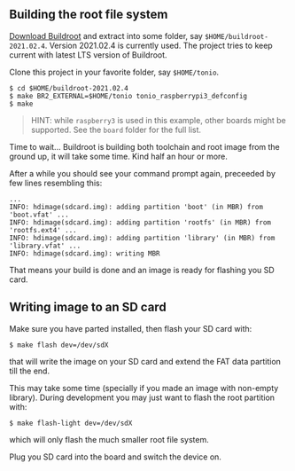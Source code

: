 Building the root file system
-----------------------------

[Download Buildroot](https://buildroot.org/download.html) and extract into some folder, say `$HOME/buildroot-2021.02.4`.
Version 2021.02.4 is currently used. The project tries to keep current with latest LTS version of Buildroot.

Clone this project in your favorite folder, say `$HOME/tonio`.

```
$ cd $HOME/buildroot-2021.02.4
$ make BR2_EXTERNAL=$HOME/tonio tonio_raspberrypi3_defconfig
$ make
```

> HINT: while `raspberry3` is used in this example, other boards might be supported. See the `board` folder for the full list.

Time to wait... Buildroot is building both toolchain and root image from the ground up, it will take some time. Kind half an hour or more.

After a while you should see your command prompt again, preceeded by few lines resembling this:

```
...
INFO: hdimage(sdcard.img): adding partition 'boot' (in MBR) from 'boot.vfat' ...
INFO: hdimage(sdcard.img): adding partition 'rootfs' (in MBR) from 'rootfs.ext4' ...
INFO: hdimage(sdcard.img): adding partition 'library' (in MBR) from 'library.vfat' ...
INFO: hdimage(sdcard.img): writing MBR
```

That means your build is done and an image is ready for flashing you SD card. 

Writing image to an SD card
---------------------------

Make sure you have parted installed, then flash your SD card with:

```
$ make flash dev=/dev/sdX
```

that will write the image on your SD card and extend the FAT data partition till the end.

This may take some time (specially if you made an image with non-empty library). During development you may just want to flash the root partition with:

```
$ make flash-light dev=/dev/sdX
```

which will only flash the much smaller root file system.

Plug you SD card into the board and switch the device on.
